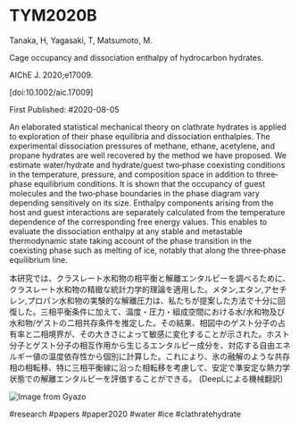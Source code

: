 # TYM2020B

Tanaka, H, Yagasaki, T, Matsumoto, M.

Cage occupancy and dissociation enthalpy of hydrocarbon hydrates.

AIChE J. 2020;e17009.

[doi:10.1002/aic.17009]

First Published: #2020-08-05

An elaborated statistical mechanical theory on clathrate hydrates is applied to exploration of their phase equilibria and dissociation enthalpies. The experimental dissociation pressures of methane, ethane, acetylene, and propane hydrates are well recovered by the method we have proposed. We estimate water/hydrate and hydrate/guest two‐phase coexisting conditions in the temperature, pressure, and composition space in addition to three‐phase equilibrium conditions. It is shown that the occupancy of guest molecules and the two‐phase boundaries in the phase diagram vary depending sensitively on its size. Enthalpy components arising from the host and guest interactions are separately calculated from the temperature dependence of the corresponding free energy values. This enables to evaluate the dissociation enthalpy at any stable and metastable thermodynamic state taking account of the phase transition in the coexisting phase such as melting of ice, notably that along the three‐phase equilibrium line.

本研究では、クラスレート水和物の相平衡と解離エンタルピーを調べるために、クラスレート水和物の精緻な統計力学的理論を適用した。メタン,エタン,アセチレン,プロパン水和物の実験的な解離圧力は、私たちが提案した方法で十分に回復した。三相平衡条件に加えて、温度・圧力・組成空間における水/水和物及び水和物/ゲストの二相共存条件を推定した。その結果、相図中のゲスト分子の占有率と二相境界が、その大きさによって敏感に変化することが示された。ホスト分子とゲスト分子の相互作用から生じるエンタルピー成分を、対応する自由エネルギー値の温度依存性から個別に計算した。これにより、氷の融解のような共存相の相転移、特に三相平衡線に沿った相転移を考慮して、安定で準安定な熱力学状態での解離エンタルピーを評価することができる。
(DeepLによる機械翻訳)


![Image from Gyazo](https://i.gyazo.com/f6a338206aad083a2507f98bdfef89fe.jpg)

#research
#papers
#paper2020
#water
#ice
#clathratehydrate

